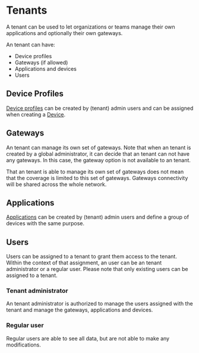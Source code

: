 # Tenants

A tenant can be used to let organizations or teams manage their
own applications and optionally their own gateways.

An tenant can have:

* Device profiles
* Gateways (if allowed)
* Applications and devices
* Users

## Device Profiles

[Device profiles](device-profiles.md) can be created by (tenant) admin users
and can be assigned when creating a [Device](devices.md).

## Gateways

An tenant can manage its own set of gateways. Note that when an tenant
is created by a global administrator, it can decide that an tenant can not
have any gateways. In this case, the gateway option is not available to an
tenant.

That an tenant is able to manage its own set of gateways does not mean
that the coverage is limited to this set of gateways. Gateways connectivity
will be shared across the whole network.

## Applications

[Applications](applications.md) can be created by (tenant)
admin users and define a group of devices with the same purpose.

## Users

Users can be assigned to a tenant to grant them access to the
tenant. Within the context of that assignment, an user can be an
tenant administrator or a regular user. Please note that only existing users
can be assigned to a tenant.

### Tenant administrator

An tenant administrator is authorized to manage the users assigned
with the tenant and manage the gateways, applications and devices.

### Regular user

Regular users are able to see all data, but are not able to make any
modifications.
